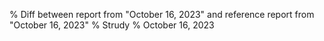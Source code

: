 % Diff between report from "October 16, 2023" and reference report from "October 16, 2023"
% Strudy
% October 16, 2023


